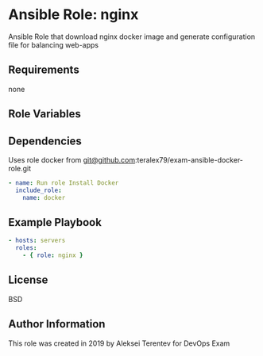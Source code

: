 Ansible Role: nginx 
===================

Ansible Role that download nginx docker image and generate configuration file for balancing web-apps

Requirements
------------

none

Role Variables
--------------


Dependencies
------------

Uses role docker from git@github.com:teralex79/exam-ansible-docker-role.git

```yaml
- name: Run role Install Docker
  include_role:
    name: docker
```

Example Playbook
----------------

```yaml
- hosts: servers
  roles:
    - { role: nginx }
```

License
-------

BSD

Author Information
------------------
This role was created in 2019 by Aleksei Terentev for DevOps Exam
